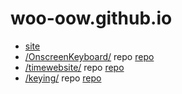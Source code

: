 # woo-oow.github.io

* [site](https://woo-oow.github.io/)
* [/OnscreenKeyboard/](/OnscreenKeyboard/) repo [repo](https://github.com/woo-oow/OnscreenKeyboard)
* [/timewebsite/](/timewebsite) repo [repo](https://github.com/woo-oow/timewebsite)
* [/keying/](https://woo-oow.github.io/keying/) repo [repo](https://github.com/woo-oow/keying)
